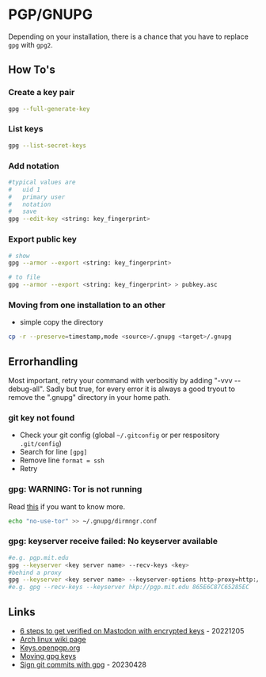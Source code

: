 # PGP/GNUPG

Depending on your installation, there is a chance that you have to replace `gpg` with `gpg2`.

## How To's

### Create a key pair

```bash
gpg --full-generate-key
```

### List keys

```bash
gpg --list-secret-keys
```

### Add notation

```bash
#typical values are
#   uid 1
#   primary user
#   notation
#   save
gpg --edit-key <string: key_fingerprint>
```

### Export public key

```bash
# show
gpg --armor --export <string: key_fingerprint>

# to file
gpg --armor --export <string: key_fingerprint> > pubkey.asc
```

### Moving from one installation to an other

* simple copy the directory

```bash
cp -r --preserve=timestamp,mode <source>/.gnupg <target>/.gnupg
```

## Errorhandling

Most important, retry your command with verbositiy by adding "-vvv --debug-all".
Sadly but true, for every error it is always a good tryout to remove the ".gnupg" directory in your home path.

### git key not found

* Check your git config (global `~/.gitconfig` or per respository `.git/config`)
* Search for line `[gpg]`
* Remove line `format = ssh`
* Retry

### gpg: WARNING: Tor is not running

Read [this](https://dev.gnupg.org/T4465) if you want to know more.

```bash
echo "no-use-tor" >> ~/.gnupg/dirmngr.conf
```

### gpg: keyserver receive failed: No keyserver available

```bash
#e.g. pgp.mit.edu
gpg --keyserver <key server name> --recv-keys <key>
#behind a proxy
gpg --keyserver <key server name> --keyserver-options http-proxy=http://<ip of the proxy>[:<port>] --recv-keys <key>
#e.g. gpg --recv-keys --keyserver hkp://pgp.mit.edu 865E6C87C65285EC
```

## Links

* [6 steps to get verified on Mastodon with encrypted keys](https://opensource.com/article/22/12/verified-mastodon-pgp-keyoxide) - 20221205
* [Arch linux wiki page](https://wiki.archlinux.org/index.php/Gnupg)
* [Keys.openpgp.org](https://keys.openpgp.org/)
* [Moving gpg keys](http://www.phildev.net/pgp/gpg_moving_keys.html)
* [Sign git commits with gpg](https://docs.gitlab.com/ee/user/project/repository/gpg_signed_commits/) - 20230428

